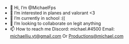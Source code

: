 - 👋 Hi, I’m @MichaelFps
- 👀 I’m interested in planes and valorant <3
- 🌱 I’m currently in school :((  
- 💞️ I’m looking to collaborate on legit anything
- 📫 How to reach me Discord: michael.#4500   Email: michaelliu.yt@gmail.com Or Productions@michael.com

<!---
sexy
--->
